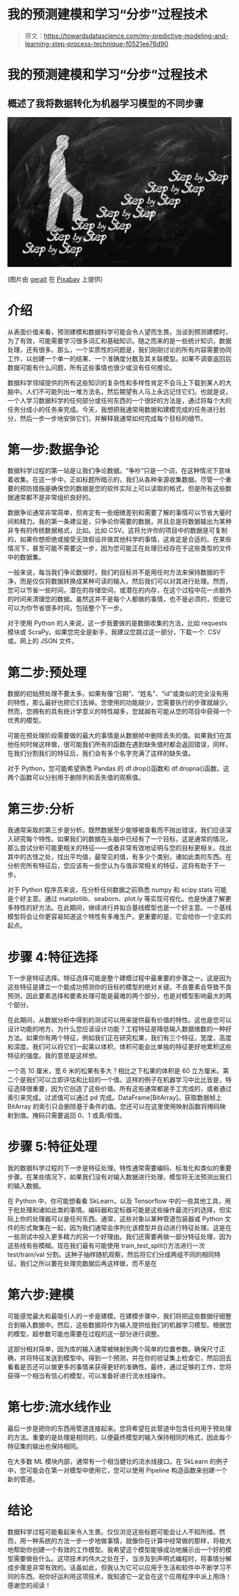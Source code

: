 # 我的预测建模和学习“分步”过程技术

> 原文：<https://towardsdatascience.com/my-predictive-modeling-and-learning-step-process-technique-f0521ee76d90>

# 我的预测建模和学习“分步”过程技术

## 概述了我将数据转化为机器学习模型的不同步骤

![](img/74bfcf6bb69766fbe9f13cca73440f75.png)

(图片由 [geralt](https://pixabay.com/images/id-6655274/) 在 [Pixabay](http://pixabay.com) 上提供)

# 介绍

从表面价值来看，预测建模和数据科学可能会令人望而生畏。当谈到预测建模时，为了有效，可能需要学习很多词汇和基础知识。随之而来的是一些统计知识，数据处理，还有很多。那么，一个实质性的问题是，我们刚刚讨论的所有内容需要协同工作，以创建一个单一的结果、一个准确度分数及其关联模型。如果不调查返回后数据可能有什么问题，所有这些事情也很少或没有任何推论。

数据科学领域提供的所有这些知识的复杂性和多样性肯定不会马上下载到某人的大脑中。人们不可能列出一堆方法名，然后期望有人马上永远记住它们。也就是说，一个人学习数据科学的任何部分或任何东西的一个很好的方法是，通过将每个大的任务分成小的任务来完成。今天，我想把我通常用数据和建模完成的任务进行划分，然后一步一步地安排它们，并解释我通常如何完成每个目标的细节。

# 第一步:数据争论

数据科学过程的第一站是让我们争论数据。“争吵”只是一个词，在这种情况下意味着收集。在这一步中，正如标题所暗示的，我们从各种来源收集数据。尽管一个重要的预防措施是确保您的数据是您的软件实际上可以读取的格式，但是所有这些数据通常都不是非常组织良好的。

数据争论通常非常简单，但肯定有一些细微差别和需要了解的事情可以节省大量时间和精力。我的第一条建议是，只争论你需要的数据，并且总是将数据输出为某种非专有的传统数据格式，比如。比如 CSV。这将允许你的项目中的数据是可复制的，如果你想拒绝或接受无效假设并做其他科学的事情，这肯定是合适的。在某些情况下，甚至可能不需要这一步，因为您可能正在处理已经存在于这些类型的文件中的数据集。

一般来说，每当我们争论数据时，我们的目标并不是用任何方法来保持数据的干净，而是仅仅将数据转换成某种可读的输入，然后我们可以对其进行处理。然而，您可以节省一些时间，潜在的存储空间，或潜在的内存，在这个过程中花一点额外的时间来清理您的数据。虽然这并不是每个人都做的事情，也不是必须的，但是它可以为你节省很多时间，包括整个下一步。

对于使用 Python 的人来说，这一步我要做的是数据收集的方法，比如 requests 模块或 ScraPy。如果您完全是新手，我建议您跳过这一部分，下载一个. CSV 或。网上的 JSON 文件。

# 第二步:预处理

数据的初始预处理不要太多。如果有像“日期”、“姓名”、“id”或类似的完全没有用的特性，那么最好也把它们去掉。您使用的功能越少，您需要执行的步骤就越少。然而，您拥有的具有统计学意义的特性越多，您就越有可能从您的项目中获得一个优秀的模型。

可能在预处理阶段需要做的最大的事情是从数据帧中删除丢失的值。如果我们在其他任何时候这样做，很可能我们所有的函数在遇到缺失值时都会返回错误，同样，在我们分割我们的特征后，我们会有多个名字充满了这样的缺失值。

对于 Python，您可能希望熟悉 Pandas 的 df.drop()函数和 df.dropna()函数。这两个函数可以分别用于删除列和丢失值的观察值。

# 第三步:分析

我通常采取的第三步是分析。既然数据至少能够被查看而不抛出错误，我们应该深入研究每个特性。如果我们的数据在头脑中已经有了一个目标，这是通常的情况，那么尝试分析可能更相关的特征——或者非常有效地证明与您的目标更相关。找出其中的古怪之处，找出平均值，最常见的值，有多少个类别，诸如此类的东西。在分析完所有特征后，您应该有一些您认为与值非常相关的特征，这将有助于下一步。

对于 Python 程序员来说，在分析任何数据之前熟悉 numpy 和 scipy.stats 可能是个好主意。通过 matplotlib、seaborn、plot.ly 等实现可视化。也是快速了解更多特性的好方法。在此期间，继续进行并拟合基线模型也是一个好主意。一个基线模型将会让你更容易知道这个特性有多难生产。更重要的是，它会给你一个坚实的起点。

# 步骤 4:特征选择

下一步是特征选择。特征选择可能是整个建模过程中最重要的步骤之一。这是因为这些特征是建立一个能成功预测你的目标的模型的绝对关键。不良要素会导致不良预测，因此要素选择和要素处理可能是最难的两个部分，也是对模型影响最大的两个部分。

在此期间，从数据分析中得到的测试可以用来提供最有价值的特性。这也是您可以设计功能的地方。为什么您应该设计功能？工程特征是降低输入数据维数的一种好方法。如果你有两个特征，例如我们正在研究松果，我们有三个特征，宽度，高度和深度。我们可以将它们一起乘以体积，体积可能会比单独的特征更好地累积这些特征的强度。我的意思是这样想。

一个高 10 厘米，宽 6 米的松果有多大？相比之下松果的体积是 60 立方厘米。第二个是我们可以立即评估和比较的一个值。这样的例子在机器学习中比比皆是，特征选择很重要，因为它创造了这些价值。所有这些通常都是手工完成的，或者通过索引来完成。过滤值可以通过 pd 完成。DataFrame[BitArray]。获取数据帧上 BitArray 的索引只会删除基于条件的值。您还可以在这里使用映射函数将掩码映射到值。掩码只需要返回 0、1 或真/假值。

# 步骤 5:特征处理

我的数据科学过程的下一步是特征处理。特性通常需要编码、标准化和类似的重要步骤。在某些情况下，如果我们没有对输入数据进行处理，模型将无法预测出我们的输入数据。

在 Python 中，你可能想看看 SkLearn，以及 Tensorflow 中的一些其他工具，用于批处理和诸如此类的事情。编码器和定标器可能是这些操作最流行的选择，但实际上你的处理器可以是任何东西。通常，这些对象以某种管道包装器或 Python 文件的形式聚集在一起，因为我们通常会序列化该模型并自动进行特征处理。这是在一些测试中投入更多精力的另一个好理由。我们还需要再做一部分特征处理，因为这些线有些模糊。现在我们最有可能使用 train_test_split()方法进行一次 test/train/val 分割。这种子抽样随机观察，然后将它们分成两组不同的相同特征。我们之所以要在处理完数据后再这样做，而不是在

# 第六步:建模

可能感觉最大和最吸引人的一步是建模。在建模步骤中，我们将把这些数据仔细整合到输入数据中。然后，这些数据将作为输入提供给我们的机器学习模型。根据您的模型，超参数可能也需要在过程的这一部分进行调整。

这部分相对简单，因为库的输入通常被映射到两个简单的位置参数。确保尺寸正确，并将特征发送到模型中。得到一个预测，并在你的验证集上检查它，然后回去看看是否还可以做更多的事情来获得更好的准确性。最终，通过足够的工作，您将获得一个相当有信心的模型，可以准备好进行流水线操作。

# 第七步:流水线作业

最后一步是把你的东西用管道连接起来。您将希望在此管道中包含任何用于预处理的方法。重要的是处理是相同的，以便最终模型的输入保持相同的格式，因此每个特征集的输出也保持相同。

在大多数 ML 模块内部，通常有一个相当健壮的流水线接口。在 SkLearn 的例子中，您可能会在第一对模型中使用它，您可以使用 Pipeline 构造函数来创建一个新的管道。

# 结论

数据科学过程可能看起来令人生畏。仅仅浏览这些标题可能会让人不知所措。然而，用一种系统的方法一步一步地做事情，就像你在计算中经常做的那样，将极大地帮助你创建一个有效的工作模型。我希望这个模型能够成功地展示出一个好的模型需要做些什么。这项技术的伟大之处在于，当涉及到声明式编程时，将事情分解成步骤是非常有效的。话虽如此，但我认为它可以应用于生活和软件中不断学习不同的东西。祝你好运利用这项技术，我知道它一定会在这个应用程序中派上用场！感谢您的阅读！